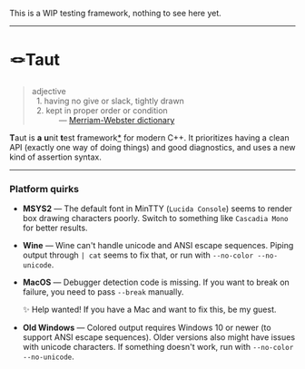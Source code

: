 This is a WIP testing framework, nothing to see here yet.

---

# 🪢Taut

> adjective<br/>
> &nbsp; 1\. having no give or slack, tightly drawn<br/>
> &nbsp; 2\. kept in proper order or condition<br/>
> &nbsp; &nbsp; &nbsp; &nbsp; &nbsp; &nbsp; — [Merriam-Webster dictionary](https://www.merriam-webster.com/dictionary/taut)

**T**aut is **a** **u**nit **t**est framework[*](https://en.wikipedia.org/wiki/Recursive_acronym) for modern C++. It prioritizes having a clean API (exactly one way of doing things) and good diagnostics, and uses a new kind of assertion syntax.

---

### Platform quirks

* **MSYS2** — The default font in MinTTY (`Lucida Console`) seems to render box drawing characters poorly. Switch to something like `Cascadia Mono` for better results.

* **Wine** — Wine can't handle unicode and ANSI escape sequences. Piping output through `| cat` seems to fix that, or run with `--no-color --no-unicode`.

* **MacOS** — Debugger detection code is missing. If you want to break on failure, you need to pass `--break` manually.

   ✨ Help wanted! If you have a Mac and want to fix this, be my guest.

* **Old Windows** — Colored output requires Windows 10 or newer (to support ANSI escape sequences). Older versions also might have issues with unicode characters. If something doesn't work, run with `--no-color --no-unicode`.

